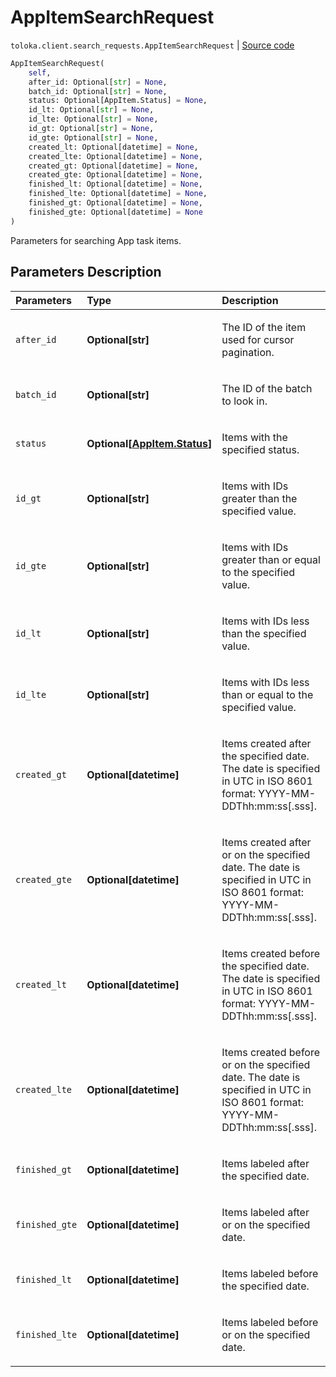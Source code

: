 # AppItemSearchRequest
`toloka.client.search_requests.AppItemSearchRequest` | [Source code](https://github.com/Toloka/toloka-kit/blob/v1.0.1/src/client/search_requests.py#L1065)

```python
AppItemSearchRequest(
    self,
    after_id: Optional[str] = None,
    batch_id: Optional[str] = None,
    status: Optional[AppItem.Status] = None,
    id_lt: Optional[str] = None,
    id_lte: Optional[str] = None,
    id_gt: Optional[str] = None,
    id_gte: Optional[str] = None,
    created_lt: Optional[datetime] = None,
    created_lte: Optional[datetime] = None,
    created_gt: Optional[datetime] = None,
    created_gte: Optional[datetime] = None,
    finished_lt: Optional[datetime] = None,
    finished_lte: Optional[datetime] = None,
    finished_gt: Optional[datetime] = None,
    finished_gte: Optional[datetime] = None
)
```

Parameters for searching App task items.

## Parameters Description

| Parameters | Type | Description |
| :----------| :----| :-----------|
`after_id`|**Optional\[str\]**|<p>The ID of the item used for cursor pagination.</p>
`batch_id`|**Optional\[str\]**|<p>The ID of the batch to look in.</p>
`status`|**Optional\[[AppItem.Status](toloka.client.app.AppItem.Status.md)\]**|<p>Items with the specified status.</p>
`id_gt`|**Optional\[str\]**|<p>Items with IDs greater than the specified value.</p>
`id_gte`|**Optional\[str\]**|<p>Items with IDs greater than or equal to the specified value.</p>
`id_lt`|**Optional\[str\]**|<p>Items with IDs less than the specified value.</p>
`id_lte`|**Optional\[str\]**|<p>Items with IDs less than or equal to the specified value.</p>
`created_gt`|**Optional\[datetime\]**|<p>Items created after the specified date. The date is specified in UTC in ISO 8601 format: YYYY-MM-DDThh:mm:ss[.sss].</p>
`created_gte`|**Optional\[datetime\]**|<p>Items created after or on the specified date. The date is specified in UTC in ISO 8601 format: YYYY-MM-DDThh:mm:ss[.sss].</p>
`created_lt`|**Optional\[datetime\]**|<p>Items created before the specified date. The date is specified in UTC in ISO 8601 format: YYYY-MM-DDThh:mm:ss[.sss].</p>
`created_lte`|**Optional\[datetime\]**|<p>Items created before or on the specified date. The date is specified in UTC in ISO 8601 format: YYYY-MM-DDThh:mm:ss[.sss].</p>
`finished_gt`|**Optional\[datetime\]**|<p>Items labeled after the specified date.</p>
`finished_gte`|**Optional\[datetime\]**|<p>Items labeled after or on the specified date.</p>
`finished_lt`|**Optional\[datetime\]**|<p>Items labeled before the specified date.</p>
`finished_lte`|**Optional\[datetime\]**|<p>Items labeled before or on the specified date.</p>
